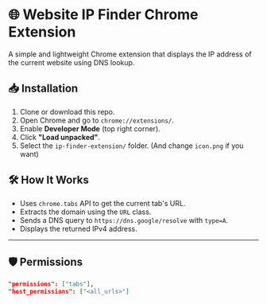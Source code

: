 # 🌐 Website IP Finder Chrome Extension

A simple and lightweight Chrome extension that displays the IP address of the current website using DNS lookup.

## 📥 Installation

1. Clone or download this repo.
2. Open Chrome and go to `chrome://extensions/`.
3. Enable **Developer Mode** (top right corner).
4. Click **"Load unpacked"**.
5. Select the `ip-finder-extension/` folder.
(And change `icon.png` if you want)

## 🛠 How It Works

- Uses `chrome.tabs` API to get the current tab's URL.
- Extracts the domain using the `URL` class.
- Sends a DNS query to `https://dns.google/resolve` with `type=A`.
- Displays the returned IPv4 address.

---

## 🛡️ Permissions

```json
"permissions": ["tabs"],
"host_permissions": ["<all_urls>"]
